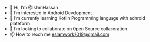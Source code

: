 - 👋 Hi, I’m @IslamHassan
- 👀 I’m interested in Android Development
- 🌱 I’m currently learning Kotlin Programming language with adnroid plateform
- 💞️ I’m looking to collaborate on Open Source collaboration 
- 📫 How to reach me eslamwork2019@gmail.com

<!---
IslamHassan101/IslamHassan101 is a ✨ special ✨ repository because its `README.md` (this file) appears on your GitHub profile.
You can click the Preview link to take a look at your changes.
--->
